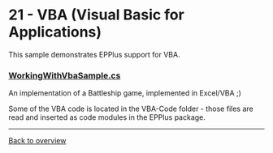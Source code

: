 ﻿# 21 - VBA (Visual Basic for Applications)
This sample demonstrates EPPlus support for VBA.

### [WorkingWithVbaSample.cs](WorkingWithVbaSample.cs)
An implementation of a Battleship game, implemented in Excel/VBA ;)

Some of the VBA code is located in the VBA-Code folder - those files are read and inserted as code modules in the EPPlus package.

---
[Back to overview](/Readme.md)
